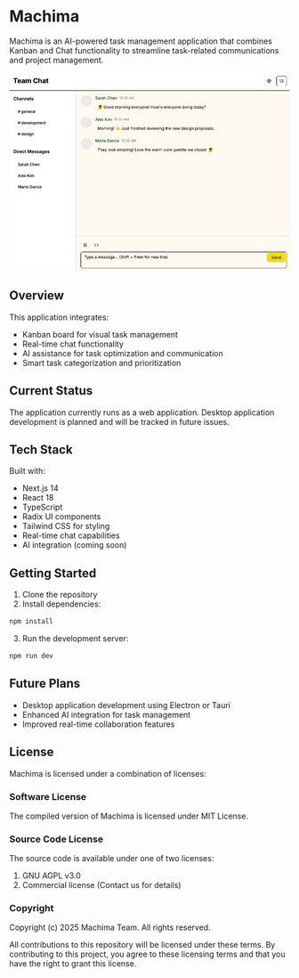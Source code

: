 # Machima

Machima is an AI-powered task management application that combines Kanban and Chat functionality to streamline task-related communications and project management.


![Machima](/public/sample-image.png)

## Overview

This application integrates:
- Kanban board for visual task management
- Real-time chat functionality
- AI assistance for task optimization and communication
- Smart task categorization and prioritization

## Current Status

The application currently runs as a web application. Desktop application development is planned and will be tracked in future issues.

## Tech Stack

Built with:
- Next.js 14
- React 18
- TypeScript
- Radix UI components
- Tailwind CSS for styling
- Real-time chat capabilities
- AI integration (coming soon)


## Getting Started

1. Clone the repository
2. Install dependencies:
```bash
npm install
```

3. Run the development server:
```bash
npm run dev
```

## Future Plans

- Desktop application development using Electron or Tauri
- Enhanced AI integration for task management
- Improved real-time collaboration features


## License

Machima is licensed under a combination of licenses:

### Software License

The compiled version of Machima is licensed under MIT License.

### Source Code License

The source code is available under one of two licenses:

1. GNU AGPL v3.0
2. Commercial license (Contact us for details)

### Copyright

Copyright (c) 2025 Machima Team. All rights reserved.

All contributions to this repository will be licensed under these terms. 
By contributing to this project, you agree to these licensing terms and that you have the right to grant this license.

